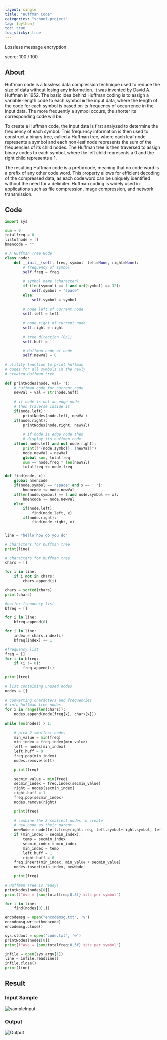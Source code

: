 ```yaml
---
layout: single
title: "Huffman Code"
categories: "school-project"
tag: [python]
toc: true
toc_sticky: true
---
```


Lossless message encryption

score: 100 / 100
## About

Huffman code is a lossless data compression technique used to reduce the size of data without losing any information. It was invented by David A. Huffman in 1952. The basic idea behind Huffman coding is to assign a variable-length code to each symbol in the input data, where the length of the code for each symbol is based on its frequency of occurrence in the input data. The more frequently a symbol occurs, the shorter its corresponding code will be.

To create a Huffman code, the input data is first analyzed to determine the frequency of each symbol. This frequency information is then used to construct a binary tree, called a Huffman tree, where each leaf node represents a symbol and each non-leaf node represents the sum of the frequencies of its child nodes. The Huffman tree is then traversed to assign binary codes to each symbol, where the left child represents a 0 and the right child represents a 1.

The resulting Huffman code is a prefix code, meaning that no code word is a prefix of any other code word. This property allows for efficient decoding of the compressed data, as each code word can be uniquely identified without the need for a delimiter. Huffman coding is widely used in applications such as file compression, image compression, and network transmission.

## Code

```python
import sys

sum = 0
totalfreq = 0
listofnode = []
hmencode = ""

# A Huffman Tree Node
class node:
    def __init__(self, freq, symbol, left=None, right=None):
        # frequency of symbol
        self.freq = freq
 
        # symbol name (character)
        if (len(symbol) == 1 and ord(symbol) == 32):
            self.symbol = "space"
        else:
            self.symbol = symbol
 
        # node left of current node
        self.left = left
 
        # node right of current node
        self.right = right
 
        # tree direction (0/1)
        self.huff = ''

        # Huffman code of node
        self.newVal = 0
 
# utility function to print huffman
# codes for all symbols in the newly
# created Huffman tree
 
def printNodes(node, val=''):
    # huffman code for current node
    newVal = val + str(node.huff)
 
    # if node is not an edge node
    # then traverse inside it
    if(node.left):
        printNodes(node.left, newVal)
    if(node.right):
        printNodes(node.right, newVal)
 
        # if node is edge node then
        # display its huffman code
    if(not node.left and not node.right):
        print(f"{node.symbol}: {newVal}")
        node.newVal = newVal
        global sum, totalfreq
        sum += node.freq * len(newVal)
        totalfreq += node.freq

def find(node, x):
    global hmencode
    if(node.symbol == "space" and x == ' '):
        hmencode += node.newVal
    if(len(node.symbol) == 1 and node.symbol == x):
        hmencode += node.newVal
    else:
        if(node.left):
            find(node.left, x)
        if(node.right):
            find(node.right, x)


line = "hello how do you do"

# characters for huffman tree
print(line)

# characters for huffman tree
chars = []

for i in line:
    if i not in chars:
        chars.append(i)

chars = sorted(chars)
print(chars)

#buffer frequency list
bfreq = []

for i in line:
    bfreq.append(0)

for i in line:
    index = chars.index(i)
    bfreq[index] += 1

#frequency list
freq = []
for i in bfreq:
    if (i != 0):
        freq.append(i)

print(freq)
 
# list containing unused nodes
nodes = []
 
# converting characters and frequencies
# into huffman tree nodes
for x in range(len(chars)):
    nodes.append(node(freq[x], chars[x]))
 
while len(nodes) > 1:
    
    # pick 2 smallest nodes
    min_value = min(freq)
    min_index = freq.index(min_value)
    left = nodes[min_index]
    left.huff = 0
    freq.pop(min_index)
    nodes.remove(left)

    print(freq)
    
    secmin_value = min(freq)
    secmin_index = freq.index(secmin_value)
    right = nodes[secmin_index]
    right.huff = 1
    freq.pop(secmin_index)
    nodes.remove(right)

    print(freq)
 
    # combine the 2 smallest nodes to create
    # new node as their parent
    newNode = node(left.freq+right.freq, left.symbol+right.symbol, left, right)
    if (min_index > secmin_index):
        temp = secmin_index
        secmin_index = min_index
        min_index = temp
        left.huff = 1
        right.huff = 0
    freq.insert(min_index, min_value + secmin_value)
    nodes.insert(min_index, newNode)

    print(freq)
 
# Huffman Tree is ready!
printNodes(nodes[0])
print(f"Ave = {sum/totalfreq:0.3f} bits per symbol")

for i in line:
    find(nodes[0],i)

encodemsg = open("encodemsg.txt", 'w')
encodemsg.write(hmencode)
encodemsg.close()

sys.stdout = open("code.txt", 'w')
printNodes(nodes[0])
print(f"Ave = {sum/totalfreq:0.3f} bits per symbol")

infile = open(sys.argv[1])
line = infile.readline()
infile.close()
print(line)
```

## Result

### Input Sample

![sampleInput]({{site.url}}/images/2021-04-01-HuffmanCode/sampleInput.png)

### Output

![Output]({{site.url}}/images/2021-04-01-HuffmanCode/Output.png)